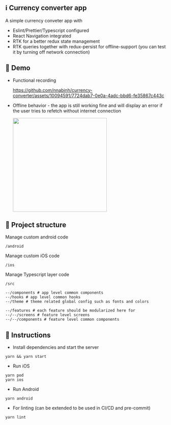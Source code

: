 ## ℹ️ Currency converter app

A simple currency conveter app with

- Eslint/Prettier/Typescript configured
- React Navigation integrated
- RTK for a better redux state management
- RTK queries together with redux-persist for offline-support (you can test it by turning off network connection)

## 💫 Demo

- Functional recording

  https://github.com/nnabinh/currency-converter/assets/10094591/7724dab7-0e0a-4adc-bbd6-fe35867c443c

- Offline behavior - the app is still working fine and will display an error if the user tries to refetch without internet connection

  <img width="295" src="https://github.com/nnabinh/currency-converter/assets/10094591/d4e304eb-5717-463d-9dea-c1ebe2abd29f">

## 🧱 Project structure

Manage custom android code
```
/android
```

Manage custom iOS code
```
/ios
```

Manage Typescript layer code
```
/src

--/components # app level common components
--/hooks # app level common hooks
--/theme # theme related global config such as fonts and colors

--/features # each feature should be modularized here for
--/--/screens # feature level screens
--/--/components # feature level common components
```

## 📲 Instructions

- Install dependencies and start the server

```
yarn && yarn start
```

- Run iOS

```
yarn pod
yarn ios
```

- Run Android

```
yarn android
```

- For linting (can be extended to be used in CI/CD and pre-commit)

```
yarn lint
```
